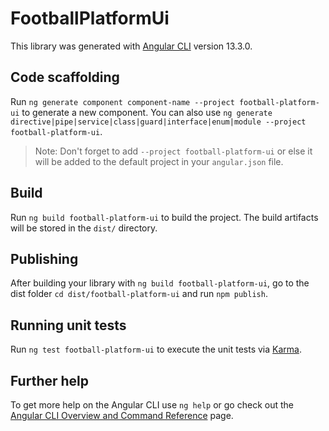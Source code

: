 # FootballPlatformUi

This library was generated with [Angular CLI](https://github.com/angular/angular-cli) version 13.3.0.

## Code scaffolding

Run `ng generate component component-name --project football-platform-ui` to generate a new component. You can also use `ng generate directive|pipe|service|class|guard|interface|enum|module --project football-platform-ui`.
> Note: Don't forget to add `--project football-platform-ui` or else it will be added to the default project in your `angular.json` file. 

## Build

Run `ng build football-platform-ui` to build the project. The build artifacts will be stored in the `dist/` directory.

## Publishing

After building your library with `ng build football-platform-ui`, go to the dist folder `cd dist/football-platform-ui` and run `npm publish`.

## Running unit tests

Run `ng test football-platform-ui` to execute the unit tests via [Karma](https://karma-runner.github.io).

## Further help

To get more help on the Angular CLI use `ng help` or go check out the [Angular CLI Overview and Command Reference](https://angular.io/cli) page.
